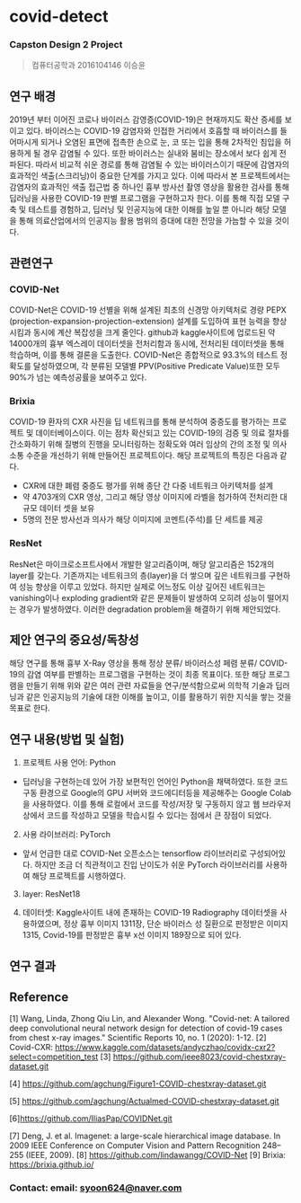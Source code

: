 # covid-detect

### Capston Design 2 Project

> 컴퓨터공학과 2016104146 이승윤

## 연구 배경

2019년 부터 이어진 코로나 바이러스 감영증(COVID-19)은 현재까지도 확산 증세를 보이고 있다. 바이러스는 COVID-19 감염자와 인접한 거리에서 호흡할 때 바이러스를 들어마시게 되거나 오염된 표면에 접촉한 손으로 눈, 코 또는 입을 통해 2차적인 침입을 허용하게 될 경우 감염될 수 있다. 또한 바이러스는 실내와 붐비는 장소에서 보다 쉽게 전파된다. 따라서 비교적 쉬운 경로를 통해 감염될 수 있는 바이러스이기 때문에 감염자의 효과적인 색출(스크리닝)이 중요한 단계를 가지고 있다.
이에 따라서 본 프로젝트에서는 감염자의 효과적인 색출 접근법 중 하나인 흉부 방사선 촬영 영상을 활용한 검사를 통해 딥러닝을 사용한 COVID-19 판별 프로그램을 구현하고자 한다.
이를 통해 직접 모델 구축 및 테스트를 경험하고, 딥러닝 및 인공지능에 대한 이해를 높일 뿐 아니라 해당 모델을 통해 의료산업에서의 인공지능 활용 범위의 증대에 대한 전망을 가늠할 수 있을 것이다.

## 관련연구

### COVID-Net

COVID-Net은 COVID-19 선별을 위해 설계된 최초의 신경망 아키텍처로 경량 PEPX (projection-expansion-projection-extension) 설계를 도입하여 표현 능력을 향상시킴과 동시에 계산 복잡성을 크게 줄인다. github과 kaggle사이트에 업로드된 약 14000개의 흉부 엑스레이 데이터셋을 전처리함과 동시에, 전처리된 데이터셋을 통해 학습하며, 이를 통해 결론을 도출한다. COVID-Net은 종합적으로 93.3%의 테스트 정확도를 달성하였으며, 각 분류된 모델별 PPV(Positive Predicate Value)또한 모두 90%가 넘는 예측성공률을 보여주고 있다.

### Brixia

COVID-19 환자의 CXR 사진을 딥 네트워크를 통해 분석하여 중증도를 평가하는 프로젝트 및 데이터베이스이다. 이는 점차 확산되고 있는 COVID-19의 검증 및 의료 절차를 간소화하기 위해 질병의 진행을 모니터링하는 정확도와 여러 임상의 간의 조정 및 의사 소통 수준을 개선하기 위해 만들어진 프로젝트이다.
해당 프로젝트의 특징은 다음과 같다.

- CXR에 대한 폐렴 중증도 평가를 위해 종단 간 다중 네트워크 아키텍처를 설계
- 약 4703개의 CXR 영상, 그리고 해당 영상 이미지에 라벨을 첨가하여 전처리한 대규모 데이터 셋을 보유
- 5명의 전문 방사선과 의사가 해당 이미지에 코멘트(주석)를 단 세트를 제공

### ResNet

ResNet은 마이크로소프트사에서 개발한 알고리즘이며, 해당 알고리즘은 152개의 layer를 갖는다. 기존까지는 네트워크의 층(layer)을 더 쌓으며 깊은 네트워크를 구현하여 성능 향상을 이루고 있었다. 하지만 실제로 어느정도 이상 깊어진 네트워크는 vanishing이나 exploding gradient와 같은 문제들이 발생하여 오히려 성능이 떨어지는 경우가 발생하였다. 이러한 degradation problem을 해결하기 위해 제안되었다.

## 제안 연구의 중요성/독창성

해당 연구를 통해 흉부 X-Ray 영상을 통해 정상 분류/ 바이러스성 페렴 분류/ COVID-19의 감염 여부를 판별하는 프로그램을 구현하는 것이 최종 목표이다. 또한 해당 프로그램을 만들기 위해 위와 같은 여러 관련 자료들을 연구/분석함으로써 의학적 기술과 딥러닝과 같은 인공지능의 기술에 대한 이해를 높이고, 이를 활용하기 위한 지식을 쌓는 것을 목표로 한다.

## 연구 내용(방법 및 실험)

1. 프로젝트 사용 언어: Python

- 딥러닝을 구현하는데 있어 가장 보편적인 언어인 Python을 채택하였다. 또한 코드 구동 환경으로 Google의 GPU 서버와 코드에디터등을 제공해주는 Google Colab을 사용하였다. 이를 통해 로컬에서 코드를 작성/저장 및 구동하지 않고 웹 브라우저 상에서 코드를 작성하고 모델을 학습시킬 수 있다는 점에서 큰 장점이 되었다.

2. 사용 라이브러리: PyTorch

- 앞서 언급한 대로 COVID-Net 오픈소스는 tensorflow 라이브러리로 구성되어있다. 하지만 조금 더 직관적이고 진입 난이도가 쉬운 PyTorch 라이브러리를 사용하여 해당 프로젝트를 시행하였다.

3. layer: ResNet18

4. 데이터셋: Kaggle사이트 내에 존재하는 COVID-19 Radiography 데이터셋을 사용하였으며, 정상 흉부 이미지 1311장, 단순 바이러스 성 질환으로 판정받은 이미지 1315, Covid-19를 판정받은 흉부 x선 이미지 189장으로 되어 있다.

## 연구 결과

## Reference

[1] Wang, Linda, Zhong Qiu Lin, and Alexander Wong. "Covid-net: A tailored deep convolutional neural network design for detection of covid-19 cases from chest x-ray images." Scientific Reports 10, no. 1 (2020): 1-12.
[2] Covid-CXR:
https://www.kaggle.com/datasets/andyczhao/covidx-cxr2?select=competition_test
[3] https://github.com/ieee8023/covid-chestxray-dataset.git

[4] https://github.com/agchung/Figure1-COVID-chestxray-dataset.git

[5] https://github.com/agchung/Actualmed-COVID-chestxray-dataset.git

[6]https://github.com/IliasPap/COVIDNet.git

[7] Deng, J. et al. Imagenet: a large-scale hierarchical image database. In 2009 IEEE Conference on Computer Vision and Pattern Recognition 248–255 (IEEE, 2009).
[8] https://github.com/lindawangg/COVID-Net
[9] Brixia: https://brixia.github.io/

### Contact: email: syoon624@naver.com
